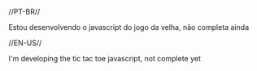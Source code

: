 //PT-BR//

Estou desenvolvendo o javascript do jogo da velha, não completa ainda

//EN-US//

I'm developing the tic tac toe javascript, not complete yet
